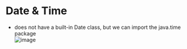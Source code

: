 # Date & Time
+ does not have a built-in Date class, but we can import the java.time package <br/>
![image](https://github.com/ar7937/CodingNotes/assets/83566191/9bd68614-55b8-4b69-8424-112bfb126ca5)

